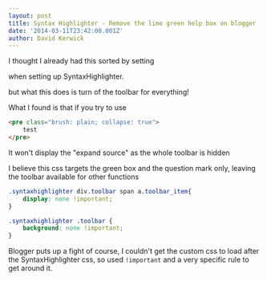 ```yaml
---
layout: post
title: Syntax Highlighter - Remove the lime green help box on blogger
date: '2014-03-11T23:42:00.001Z'
author: David Kerwick
---
```


I thought I already had this sorted by setting  

when setting up SyntaxHighlighter.  

but what this does is turn of the toolbar for everything!  

What I found is that if you try to use  

``` html   
<pre class="brush: plain; collapse: true">          
	test  
</pre>  
```

It won't display the "expand source" as the whole toolbar is hidden  

I believe this css targets the green box and the question mark only, leaving the toolbar available for other functions  

``` css    
.syntaxhighlighter div.toolbar span a.toolbar_item{  
	display: none !important;  
}  

.syntaxhighlighter .toolbar {  
	background: none !important;  
}  
```

Blogger puts up a fight of course, I couldn't get the custom css to load after the SyntaxHighlighter css, so used `!important` and a very specific rule to get around it.
